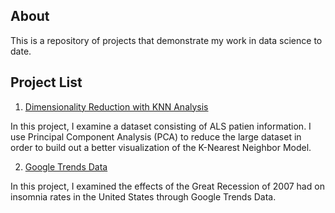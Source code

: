 ## About

This is a repository of projects that demonstrate my work in data science to date. 

## Project List

1. [Dimensionality Reduction with KNN Analysis](https://github.com/eaadame/Python-Projects/tree/main/Dimensionality%20Reduction%20with%20KNN%20Analysis)

In this project, I examine a dataset consisting of ALS patien information. I use Principal Component Analysis (PCA) to reduce the large dataset in order to build out a better visualization of the K-Nearest Neighbor Model.

2. [Google Trends Data](https://github.com/eaadame/Python-Projects/tree/main/Google%20Trends%20Data)

In this project, I examined the effects of the Great Recession of 2007 had on insomnia rates in the United States through Google Trends Data.


